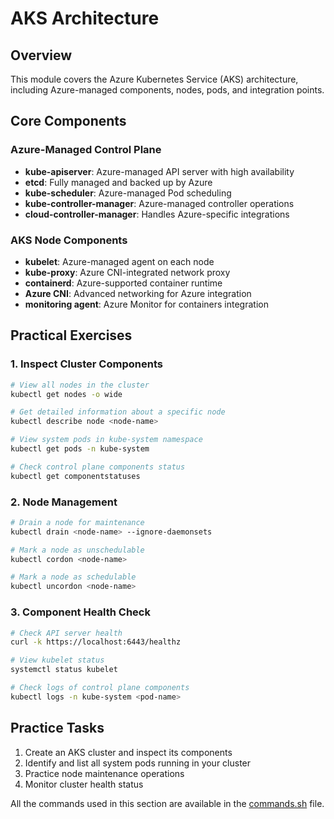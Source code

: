 # AKS Architecture

## Overview
This module covers the Azure Kubernetes Service (AKS) architecture, including Azure-managed components, nodes, pods, and integration points.

## Core Components

### Azure-Managed Control Plane
- **kube-apiserver**: Azure-managed API server with high availability
- **etcd**: Fully managed and backed up by Azure
- **kube-scheduler**: Azure-managed Pod scheduling
- **kube-controller-manager**: Azure-managed controller operations
- **cloud-controller-manager**: Handles Azure-specific integrations

### AKS Node Components
- **kubelet**: Azure-managed agent on each node
- **kube-proxy**: Azure CNI-integrated network proxy
- **containerd**: Azure-supported container runtime
- **Azure CNI**: Advanced networking for Azure integration
- **monitoring agent**: Azure Monitor for containers integration

## Practical Exercises

### 1. Inspect Cluster Components

```bash
# View all nodes in the cluster
kubectl get nodes -o wide

# Get detailed information about a specific node
kubectl describe node <node-name>

# View system pods in kube-system namespace
kubectl get pods -n kube-system

# Check control plane components status
kubectl get componentstatuses
```

### 2. Node Management

```bash
# Drain a node for maintenance
kubectl drain <node-name> --ignore-daemonsets

# Mark a node as unschedulable
kubectl cordon <node-name>

# Mark a node as schedulable
kubectl uncordon <node-name>
```

### 3. Component Health Check

```bash
# Check API server health
curl -k https://localhost:6443/healthz

# View kubelet status
systemctl status kubelet

# Check logs of control plane components
kubectl logs -n kube-system <pod-name>
```

## Practice Tasks

1. Create an AKS cluster and inspect its components
2. Identify and list all system pods running in your cluster
3. Practice node maintenance operations
4. Monitor cluster health status

All the commands used in this section are available in the [commands.sh](commands.sh) file.
